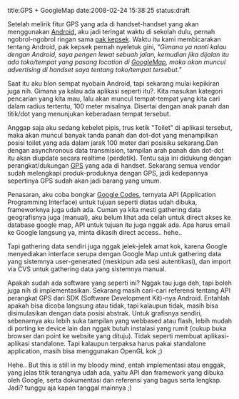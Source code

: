 title:GPS + GoogleMap
date:2008-02-24 15:38:25
status:draft

Setelah melirik fitur GPS yang ada di handset-handset yang akan menggunakan <a href="http://kecebongsoft.wordpress.com/2008/02/23/hello-google-android/">Android,</a> aku jadi teringat waktu di sekolah dulu, pernah ngobrol-ngobrol ringan sama <a href="http://madriyanto.blogspot.com/">pak kepsek</a>. Waktu itu kami membicarakan tentang Android, pak kepsek pernah nyeletuk gini, <i>"Gimana ya nanti kalau dengan Android, saya pengen lewat sebuah jalan, kemudian jika dijalan itu ada toko/tempat yang pasang location di <a href="http://maps.google.com/">GoogleMap</a>, maka akan muncul advertising di handset saya tentang toko/tempat tersebut."</i>

Saat itu aku blon sempat nyobain Android, tapi sekarang mulai kepikiran juga nih. Gimana ya kalau ada aplikasi seperti itu?. Kita masukan kategori pencarian yang kita mau, lalu akan muncul tempat-tempat yang kita cari dalam radius tertentu, 100 meter misalnya. Disertai dengan anak panah dan titik/dot yang menunjukan keberadaan tempat tersebut.<!--more-->

Anggap saja aku sedang kebelet pipis, trus ketik "Toilet" di aplikasi tersebut, maka akan muncul banyak tanda panah dan dot-dot yang menampilkan posisi toilet yang ada dalam jarak 100 meter dari posisiku sekarang.Dan dengan asynchronous data transmision, tampilan arah panah dan dot-dot itu akan diupdate secara realtime (perdetik). Tentu saja ini didukung dengan perangkat/dukungan <a href="http://en.wikipedia.org/wiki/GPS">GPS</a> yang ada di handset. Sekarang semua vendor sudah melengkapi produk-produknya dengan GPS, jadi kedepannya sepertinya GPS sudah akan jadi barang yang umum.

Penasaran, aku coba bongkar <a href="http://code.google.com/">Google Codes</a>, ternyata API (Application Programming Interface) untuk tujuan seperti diatas udah dibuka, frameworknya juga udah ada. Cuman ya kita mesti gathering data geografisnya juga (manual), aku belum lihat ada celah untuk direct akses ke database google map, API untuk tujuan itu juga nggak ada. Apa harus email ke Google langsung ya, minta dikasih direct access.. hehe..

Tapi gathering data sendiri juga nggak jelek-jelek amat kok, karena Google menyediakan interface serupa dengan Google Map untuk gathering data yang sistemnya user-generated (meskipun ada sesi autentikasi), dan import via CVS untuk gathering data yang sistemnya manual.

Apakah sudah ada software yang seperti ini? Nggak tau juga deh, tapi boleh juga nih di implementasikan. Sekarang masih cari-cari referensi tentang API perangkat GPS dari SDK (Software Development Kit)-nya Android. Entahlah apakah bisa dicoba langsung atau tidak, tapi kalaupun tidak, masih bisa disimulasikan dengan data posisi abstrak. Untuk grafisnya sendiri, sebenarnya aku lebih suka tampilan yang webbased atau flash, lebih mudah di porting ke device lain dan nggak butuh instalasi yang rumit (cukup buka browser dan point ke website yang dituju). Tidak seperti membuat aplikasi-aplikasi standalone. Tapi kalaupun terpaksa harus pakai standalone application, masih bisa menggunakan OpenGL kok ;)

Hehe.. But this is still in my bloody mind, entah implementasi atau enggak, yang jelas titik terangnya udah ada, yaitu API dan framework yang dibuka oleh Google, serta dokumentasi dan referensi yang bagus serta lengkap. Jadi? tunggu aja kapan tanggal mainnya ;)